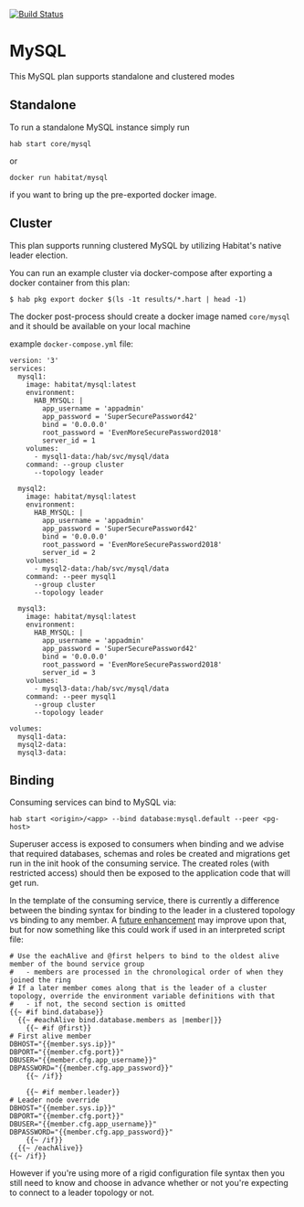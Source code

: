 [![Build Status](https://dev.azure.com/chefcorp-partnerengineering/Habitat%20Base%20Plans/_apis/build/status/chef-base-plans.mysql?branchName=master)](https://dev.azure.com/chefcorp-partnerengineering/Habitat%20Base%20Plans/_build/latest?definitionId=68&branchName=master)

# MySQL

This MySQL plan supports standalone and clustered modes

## Standalone

To run a standalone MySQL instance simply run
```
hab start core/mysql
```
or
```
docker run habitat/mysql
```
if you want to bring up the pre-exported docker image.

## Cluster

This plan supports running clustered MySQL by utilizing Habitat's native leader election.

You can run an example cluster via docker-compose after exporting a docker container from this plan:
```
$ hab pkg export docker $(ls -1t results/*.hart | head -1)
```

The docker post-process should create a docker image named `core/mysql` and it should be available on your local machine

example `docker-compose.yml` file:
```
version: '3'
services:
  mysql1:
    image: habitat/mysql:latest
    environment:
      HAB_MYSQL: |
        app_username = 'appadmin'
        app_password = 'SuperSecurePassword42'
        bind = '0.0.0.0'
        root_password = 'EvenMoreSecurePassword2018'
        server_id = 1
    volumes:
      - mysql1-data:/hab/svc/mysql/data
    command: --group cluster
      --topology leader

  mysql2:
    image: habitat/mysql:latest
    environment:
      HAB_MYSQL: |
        app_username = 'appadmin'
        app_password = 'SuperSecurePassword42'
        bind = '0.0.0.0'
        root_password = 'EvenMoreSecurePassword2018'
        server_id = 2
    volumes:
      - mysql2-data:/hab/svc/mysql/data
    command: --peer mysql1
      --group cluster
      --topology leader

  mysql3:
    image: habitat/mysql:latest
    environment:
      HAB_MYSQL: |
        app_username = 'appadmin'
        app_password = 'SuperSecurePassword42'
        bind = '0.0.0.0'
        root_password = 'EvenMoreSecurePassword2018'
        server_id = 3
    volumes:
      - mysql3-data:/hab/svc/mysql/data
    command: --peer mysql1
      --group cluster
      --topology leader

volumes:
  mysql1-data:
  mysql2-data:
  mysql3-data:
```

## Binding

Consuming services can bind to MySQL via:

```
hab start <origin>/<app> --bind database:mysql.default --peer <pg-host>
```

Superuser access is exposed to consumers when binding and we advise that required databases, schemas and roles be created and migrations get run in the init hook of the consuming service. The created roles (with restricted access) should then be exposed to the application code that will get run.

In the template of the consuming service, there is currently a difference between the binding syntax for binding to the leader in a clustered topology vs binding to any member.  A [future enhancement](https://github.com/habitat-sh/habitat/issues/4127) may improve upon that, but for now something like this could work if used in an interpreted script file:

```
# Use the eachAlive and @first helpers to bind to the oldest alive member of the bound service group
#   - members are processed in the chronological order of when they joined the ring
# If a later member comes along that is the leader of a cluster topology, override the environment variable definitions with that
#   - if not, the second section is omitted
{{~ #if bind.database}}
  {{~ #eachAlive bind.database.members as |member|}}
    {{~ #if @first}}
# First alive member
DBHOST="{{member.sys.ip}}"
DBPORT="{{member.cfg.port}}"
DBUSER="{{member.cfg.app_username}}"
DBPASSWORD="{{member.cfg.app_password}}"
    {{~ /if}}

    {{~ #if member.leader}}
# Leader node override
DBHOST="{{member.sys.ip}}"
DBPORT="{{member.cfg.port}}"
DBUSER="{{member.cfg.app_username}}"
DBPASSWORD="{{member.cfg.app_password}}"
    {{~ /if}}
  {{~ /eachAlive}}
{{~ /if}}
```

However if you're using more of a rigid configuration file syntax then you still need to know and choose in advance whether or not you're expecting to connect to a leader topology or not.

